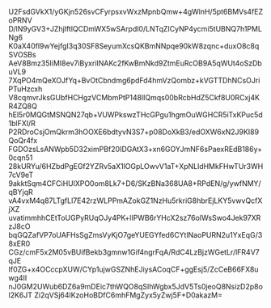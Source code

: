 U2FsdGVkX1/yGKjn526svCFyrpsxvWxzMpnbQmw+4gWlnH/5pt6BMVs4fEZoPRNV
D/lN9yGV3+JZhjIftlQCDmWX5wSArpdl0/LNTqZICyNP4ycmi5tUBNQ7h1PMLNg6
K0aX40fl9wYejfgI3q30SF8SeyumXcsQKBmNNpqe90kW8zqnc+duxO8c8qSVOSBs
AeV8Bmz35IiMI8ev7iByxriINAKc2fKwBmNkd9ZtmEuRcOB9A5qWUt4oSzDbuVL9
7XqPO4mQeXOJfYq+BvOtCbndmg6pdFd4hmVzQombz+kVGTTDhNCsOJriPTuHzcxh
V8cqmvrJksGUbfHCHgzVCMbmPtP148lIQmqs00bRcbHdZ5Ckf8U0RCxj4KR4ZQ8Q
hEl5r0MQGtMSNQN27qb+VUWPkswzTHcGPgu1hgmOuWGHCR5iTxKPuc5d1blFXI/R
P2RDroCsjOmQkrm3hOOXE6bdtyvN3S7+p08DoXkB3/edOXW6xN2J9KI89QoQr4fx
FGDOzsLsANWpb5D32ximPBf20IDGAtX3+xn6GOYJmNF6sPaexREdB186y+0cqn51
28kURYu/6HZbdPgEGf2YZRv5aX1lOGpLOwvV1aT+XpNLldHMkFHwTUr3WH7cV9eT
9akktSqm4CFCiHUlXPO0om8Lk7+D6/SKzBNa368UA8+RPdEN/g/ywfNMY/qBYjqR
vA4vxM4q87LTgfLl7E42rzWLPPmAZokGZ1NzHu5rkriG8hbrEjLKY5vwvQcfXjXZ
uvatimmhhCEtToUGPyRUqOJy4PK+lIPWB6rYHcX2sz76oIWsSwo4Jek97XRzJ8cO
bqGQZafVP7oUAFHsSgZmsVyKjO7geYUEGYfed6CYtlNaoPURN2u1YxEqG/38xER0
CGz/cmF5x2M05vBUifBekb3gmnw1Gif4ngrFqA/RdC4LzBjzWGetLr/lFR4V7qJE
If0ZG+x4OCccpXUW/CYp1ujwGSZNhEJiysACoqCF+ggEsj5/ZcCeB66FX8uwg4II
nJ0GM2UWub6DZ6a9mDEic7thWQO8qSIhWgbx5JdV5Ts0jeoQ8NsizD2p8ol2K6JT
Zi2qVSj64lKzoHoBDfC6mhFMgZyx5yZwj5F+D0akazM=
